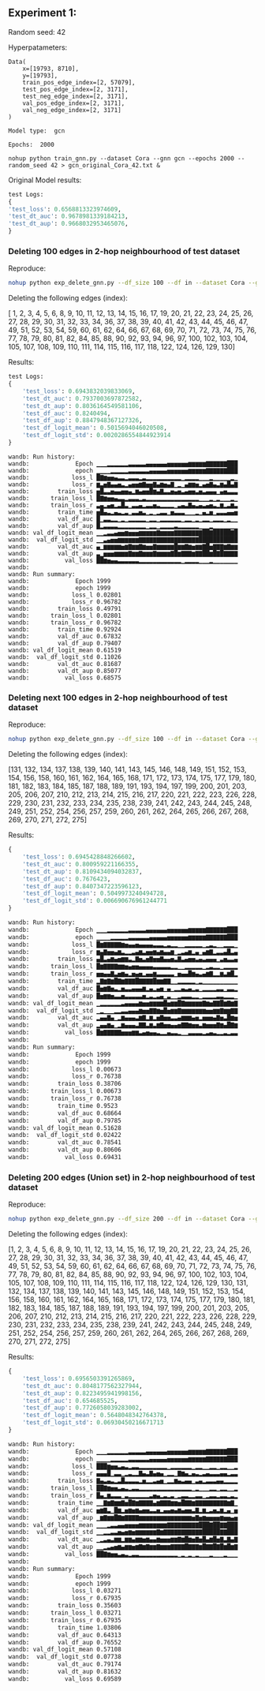 ## Experiment 1:

Random seed: 42

Hyperpatameters:

```
Data(
    x=[19793, 8710],
    y=[19793],
    train_pos_edge_index=[2, 57079],
    test_pos_edge_index=[2, 3171],
    test_neg_edge_index=[2, 3171],
    val_pos_edge_index=[2, 3171],
    val_neg_edge_index=[2, 3171]
)

Model type:  gcn

Epochs:  2000
```

```
nohup python train_gnn.py --dataset Cora --gnn gcn --epochs 2000 --random_seed 42 > gcn_original_Cora_42.txt &
```

Original Model results:

```python
test Logs:
{
'test_loss': 0.6568813323974609,
'test_dt_auc': 0.9678981339184213,
'test_dt_aup': 0.9668032953465076,
}
```

### Deleting 100 edges in 2-hop neighbourhood of test dataset

Reproduce:

```bash
nohup python exp_delete_gnn.py --df_size 100 --df in --dataset Cora --gnn gcn --unlearning_model gnndelete --epochs 2000 --random_seed 42 > gcn_gnndelete_in_0_100_Cora_42.txt &
```

Deleting the following edges (index):

[ 1, 2, 3, 4, 5, 6, 8, 9, 10, 11, 12, 13, 14, 15,
16, 17, 19, 20, 21, 22, 23, 24, 25, 26, 27, 28, 29, 30,
31, 32, 33, 34, 36, 37, 38, 39, 40, 41, 42, 43, 44, 45,
46, 47, 49, 51, 52, 53, 54, 59, 60, 61, 62, 64, 66, 67,
68, 69, 70, 71, 72, 73, 74, 75, 76, 77, 78, 79, 80, 81,
82, 84, 85, 88, 90, 92, 93, 94, 96, 97, 100, 102, 103, 104,
105, 107, 108, 109, 110, 111, 114, 115, 116, 117, 118, 122, 124, 126,
129, 130]

Results:

```python
test Logs:
{
    'test_loss': 0.6943832039833069,
    'test_dt_auc': 0.7937003697872582,
    'test_dt_aup': 0.8036164549581106,
    'test_df_auc': 0.8240494,
    'test_df_aup': 0.8847948367127326,
    'test_df_logit_mean': 0.5015694046020508,
    'test_df_logit_std': 0.0020286554844923914
}
```

```
wandb: Run history:
wandb:             Epoch ▁▁▁▂▂▂▂▂▂▃▃▃▃▃▄▄▄▄▄▄▅▅▅▅▅▅▆▆▆▆▆▇▇▇▇▇▇███
wandb:             epoch ▁▁▁▁▂▂▂▂▂▃▃▃▃▃▃▄▄▄▄▄▅▅▅▅▅▅▆▆▆▆▆▇▇▇▇▇▇███
wandb:            loss_l █▇▆▅▅▄▃▃▂▃▃▃▂▃▂▂▂▂▂▂▂▂▂▂▁▂▂▂▂▁▁▁▂▁▁▁▁▁▂▁
wandb:            loss_r ▆▃▅▇▄▄▅▃▂▄▅▅▆▇▅▅▇▄▆▅▄▇▁▂▁▄▆▆▅▂▄▅▇▄▃▆▄█▄▇
wandb:        train_loss ▅█▃▃▅▄▄▅▅▄▂▆▄▅▅█▆▄▇▃▃▅▄▅▃▄▅▅▃▅▃▄▄▄▁▄▅▃▃▃
wandb:      train_loss_l █▇▆▅▅▄▃▃▂▃▃▃▂▃▂▂▂▂▂▂▂▂▂▂▂▂▂▂▂▁▁▁▂▁▂▁▁▁▂▁
wandb:      train_loss_r ▃▄▂▄▅▂▃█▃▁▃▃▄▂▃▃▅▃▂▂▂▂▁▃▄▃▇▄▃▄▃▄▅▃▂▆▂▃▆▃
wandb:        train_time ▅█▄▃▂▄▃▂▃▁▃▃▅▃▁▂▁▂▃▃▁▅▃▃▃▁▁▁▂▁▄▂▅▁▃▃▃▄▄▅
wandb:        val_df_auc █▁▃▃▂▂▁▂▁▂▂▂▂▂▁▂▂▁▂▂▂▂▂▂▁▂▂▁▂▁▂▂▁▂▂▂▁▂▁▁
wandb:        val_df_aup █▂▃▃▃▃▂▂▂▂▂▂▂▂▁▂▂▁▂▂▂▂▃▂▂▂▂▂▂▁▁▁▂▁▁▁▁▁▁▁
wandb: val_df_logit_mean ▁▁▂▃▃▄▅▅▆▅▅▅▆▆▆▆▆▇▆▆▆▆▇▇▇▇▇▇▇▇██▇█████▇█
wandb:  val_df_logit_std ▁▁▃▄▅▅▆▆▆▆▆▆▇▇▇▇▇▇▇▇▇▇▇▇▇▇▇▇▇███████████
wandb:        val_dt_auc ▄▁▆▆▆▆▆▅▆▇▆▆▇▆▅▅▇▆▆▆▆▆█▆▆▇▆▅▆▆▇█▅▇▇▇▆▇▆▆
wandb:        val_dt_aup ▃▁▅▅▅▆▆▆▆▇▆▆▇▆▆▆▇▆▆▆▆▇█▆▇▇▇▆▇▇██▆█▇█▇▇▇▇
wandb:          val_loss ██▆▅▄▄▃▃▃▃▃▃▂▂▂▂▂▂▂▂▂▂▂▂▁▂▂▂▂▁▁▁▂▁▁▁▁▁▁▁
wandb:
wandb: Run summary:
wandb:             Epoch 1999
wandb:             epoch 1999
wandb:            loss_l 0.02801
wandb:            loss_r 0.96782
wandb:        train_loss 0.49791
wandb:      train_loss_l 0.02801
wandb:      train_loss_r 0.96782
wandb:        train_time 0.92924
wandb:        val_df_auc 0.67832
wandb:        val_df_aup 0.79407
wandb: val_df_logit_mean 0.61519
wandb:  val_df_logit_std 0.11026
wandb:        val_dt_auc 0.81687
wandb:        val_dt_aup 0.85077
wandb:          val_loss 0.68575
```

### Deleting next 100 edges in 2-hop neighbourhood of test dataset

Reproduce:

```bash
nohup python exp_delete_gnn.py --df_size 100 --df in --dataset Cora --gnn gcn --unlearning_model gnndelete --seqlearn True --epochs 2000 --random_seed 42 > gcn_gnndelete_in_100_200_Cora_42.txt &
```

Deleting the following edges (index):

[131, 132, 134, 137, 138, 139, 140, 141, 143, 145, 146, 148, 149, 151,
152, 153, 154, 156, 158, 160, 161, 162, 164, 165, 168, 171, 172, 173,
174, 175, 177, 179, 180, 181, 182, 183, 184, 185, 187, 188, 189, 191,
193, 194, 197, 199, 200, 201, 203, 205, 206, 207, 210, 212, 213, 214,
215, 216, 217, 220, 221, 222, 223, 226, 228, 229, 230, 231, 232, 233,
234, 235, 238, 239, 241, 242, 243, 244, 245, 248, 249, 251, 252, 254,
256, 257, 259, 260, 261, 262, 264, 265, 266, 267, 268, 269, 270, 271,
272, 275]

Results:

```python
{
    'test_loss': 0.6945428848266602,
    'test_dt_auc': 0.800959221166355,
    'test_dt_aup': 0.8109434094032837,
    'test_df_auc': 0.7676423,
    'test_df_aup': 0.8407347223596123,
    'test_df_logit_mean': 0.5049973240494728,
    'test_df_logit_std': 0.006690676961244771
}
```

```bash
wandb: Run history:
wandb:             Epoch ▁▁▁▂▂▂▂▂▂▃▃▃▃▃▄▄▄▄▄▄▅▅▅▅▅▅▆▆▆▆▆▇▇▇▇▇▇███
wandb:             epoch ▁▁▁▁▂▂▂▂▂▃▃▃▃▃▃▄▄▄▄▄▅▅▅▅▅▅▆▆▆▆▆▇▇▇▇▇▇███
wandb:            loss_l █▆▇▇▇▇▇▆▅▄▄▅▄▄▄▄▃▃▃▂▃▂▂▁▁▂▂▂▂▂▁▂▃▂▁▁▂▂▂▁
wandb:            loss_r ▆▄▇▅▅▄▆▃▂▂▃▄▆▃▅▅▆▄▆▄▄▆▁▂▃▄▆▂▄▁▄▆▇▂▃▃▄█▃▄
wandb:        train_loss ▄█▃▄▆▄▅▆▆▃▂▇▅▃▅▇▅▅▇▄▄▅▃▇▃▄▅▅▃▄▃▄▄▄▁▃▅▃▃▄
wandb:      train_loss_l █▆▇▇▇▇▆▆▅▄▅▅▄▄▄▄▃▃▃▃▃▂▂▁▁▂▂▂▂▂▁▂▃▂▂▁▂▂▂▂
wandb:      train_loss_r ▅▅▄▄▇▃▅▆▄▂▅▄▅▂▄▄▆▃▃▃▃▃▁▅▄▄█▆▄▃▄▆▇▂▂▆▃▆█▂
wandb:        train_time ▂▇▆▇▆█▇▆▇▇▇█▇▇▇▇█▆▆▇▇▁▁▂▂▂▂▂▁▂▁▁▁▁▁▁▁▁▁▁
wandb:        val_df_auc █▅▆▇▅▃▂▅▃▃▄▄▄▆▂▄▂▄▅▁▄▁▂▂▄▃▄▂▃▁▂▂▂▂▃▃▁▃▃▂
wandb:        val_df_aup █▅▆▆▅▃▃▅▃▃▃▃▃▅▂▃▂▃▄▁▃▁▁▂▃▃▃▂▂▁▂▂▂▂▃▃▂▂▂▁
wandb: val_df_logit_mean ▁▂▂▂▂▂▂▃▄▄▄▄▆▅▅▆▆▆▆█▅▆▆█▇▆▆▆▆▆▇▆▅▇▇█▆▇▆▇
wandb:  val_df_logit_std ▁▂▁▁▁▂▂▃▃▄▄▄▆▅▅▇▇▆▅█▅▆▆▇▆▆▆▆▆▆▆▅▅▆▆▇▆▆▇▇
wandb:        val_dt_auc ▂▄▄▇▄▁▂▆▄▄▄▃▆▇▂▆▂▅▇▅▅▃▃▄▆▆▆▄▅▂▅▅▅▄▇▅▃█▆▅
wandb:        val_dt_aup ▂▄▄▆▄▁▂▆▄▄▄▃▇▇▃▆▃▆▇▅▅▄▄▅▇▇▆▅▅▃▆▅▅▅▇▆▄█▇▆
wandb:          val_loss █▆▇▇▇▇▇▅▅▅▆▆▃▄▅▄▄▃▂▂▄▃▃▂▁▁▃▃▃▃▂▃▄▃▂▂▃▂▃▃
wandb:
wandb: Run summary:
wandb:             Epoch 1999
wandb:             epoch 1999
wandb:            loss_l 0.00673
wandb:            loss_r 0.76738
wandb:        train_loss 0.38706
wandb:      train_loss_l 0.00673
wandb:      train_loss_r 0.76738
wandb:        train_time 0.9523
wandb:        val_df_auc 0.68664
wandb:        val_df_aup 0.79785
wandb: val_df_logit_mean 0.51628
wandb:  val_df_logit_std 0.02422
wandb:        val_dt_auc 0.78541
wandb:        val_dt_aup 0.80606
wandb:          val_loss 0.69431
```

### Deleting 200 edges (Union set) in 2-hop neighbourhood of test dataset

Reproduce:

```bash
nohup python exp_delete_gnn.py --df_size 200 --df in --dataset Cora --gnn gcn --unlearning_model gnndelete --epochs 2000 --random_seed 42 > gcn_gnndelete_in_0_200_Cora_42.txt &
```

Deleting the following edges (index):

[1, 2, 3, 4, 5, 6, 8, 9, 10, 11, 12, 13, 14, 15,
16, 17, 19, 20, 21, 22, 23, 24, 25, 26, 27, 28, 29, 30,
31, 32, 33, 34, 36, 37, 38, 39, 40, 41, 42, 43, 44, 45,
46, 47, 49, 51, 52, 53, 54, 59, 60, 61, 62, 64, 66, 67,
68, 69, 70, 71, 72, 73, 74, 75, 76, 77, 78, 79, 80, 81,
82, 84, 85, 88, 90, 92, 93, 94, 96, 97, 100, 102, 103, 104,
105, 107, 108, 109, 110, 111, 114, 115, 116, 117, 118, 122, 124, 126,
129, 130, 131, 132, 134, 137, 138, 139, 140, 141, 143, 145, 146, 148,
149, 151, 152, 153, 154, 156, 158, 160, 161, 162, 164, 165, 168, 171,
172, 173, 174, 175, 177, 179, 180, 181, 182, 183, 184, 185, 187, 188,
189, 191, 193, 194, 197, 199, 200, 201, 203, 205, 206, 207, 210, 212,
213, 214, 215, 216, 217, 220, 221, 222, 223, 226, 228, 229, 230, 231,
232, 233, 234, 235, 238, 239, 241, 242, 243, 244, 245, 248, 249, 251,
252, 254, 256, 257, 259, 260, 261, 262, 264, 265, 266, 267, 268, 269,
270, 271, 272, 275]

Results:

```python
{
    'test_loss': 0.6956503391265869, 
    'test_dt_auc': 0.8048177562327944, 
    'test_dt_aup': 0.8223495941998156, 
    'test_df_auc': 0.654685525, 
    'test_df_aup': 0.7726058039283002, 
    'test_df_logit_mean': 0.5648048342764378, 
    'test_df_logit_std': 0.06930450216671713
}
```

```bash
wandb: Run history:
wandb:             Epoch ▁▁▁▂▂▂▂▂▂▃▃▃▃▃▄▄▄▄▄▄▅▅▅▅▅▅▆▆▆▆▆▇▇▇▇▇▇███
wandb:             epoch ▁▁▁▁▂▂▂▂▂▃▃▃▃▃▃▄▄▄▄▄▅▅▅▅▅▅▆▆▆▆▆▇▇▇▇▇▇███
wandb:            loss_l ███▆▅▅▃▄▃▂▃▃▂▂▂▂▂▂▂▂▁▂▂▂▂▂▂▁▂▂▁▁▂▂▁▂▂▁▁▂
wandb:            loss_r ▄▄▄█▁▃▃▁▂▃▂▂▇▄▃▇▄▅▄▁▂▂▁▇▆▄▂▄▃▂▃▄▃▃▃▄▄▂▃▃
wandb:        train_loss ▇▄▃▄▃▂▃█▃▃▃▃▂▅▂▂▃▄▅▁▂▂▆▄▃▄▄▁▃▄▂▃▃▃▄▄▂▂▂▂
wandb:      train_loss_l ██▇▆▅▅▃▄▃▂▃▃▂▂▂▂▂▂▂▂▂▂▂▂▂▂▂▁▂▁▁▁▂▂▁▂▂▁▁▂
wandb:      train_loss_r █▄▂▆▃▃▃▁▃▂▂▂▂▂▂▃▅▄▂▃▂▃▁▂▃▃▂▂▃▃▁▂▃▃▂▃▃▂▃▂
wandb:        train_time ▁▁▇▆▇▆▆▇▅█▇▆▇▇▇▇▄▆▇▇▇▆▆▅█▇▇▆▇▇▇▇▇▇▇▇▇▆▇▁
wandb:        val_df_auc ▅▆▇▃▁█▆▂▅▆▅▆▄▅▅▃▃▅▂▄▄▅▄▆▄▅▅▃▇▂▆▂▃▅▃▆▂▄▁▅
wandb:        val_df_aup ▁▆▇▆▆█▇▆▇▇▇▇▆▆▆▆▆▆▆▆▆▆▆▆▆▆▆▅▇▅▆▅▅▅▅▆▅▅▄▅
wandb: val_df_logit_mean ▁▁▁▂▃▃▄▄▅▅▅▅▆▆▆▆▆▆▆▆▇▇▇▇▇▇▇▇▇███▇██▇▇███
wandb:  val_df_logit_std ▁▁▂▂▃▃▅▄▅▆▅▆▆▆▆▆▆▇▆▇▇▇▇▇▇▇▇▇▇▇█████▇▇███
wandb:        val_dt_auc ▁▂▃▄▃▆▆▂▆▆▄▆▆▅▆▄▄▆▅▅▅▆▆▇▆█▆▅▇▅█▄▆█▅▇▃▇▄▇
wandb:        val_dt_aup ▁▁▂▃▄▅▆▄▆▆▅▆▇▆▇▆▆▇▆▆▆▇▇▇▇█▇▇▇▆█▇▇█▇█▆█▆▇
wandb:          val_loss ██▇▆▅▅▃▄▃▂▃▃▂▂▂▂▂▂▂▂▂▂▂▁▂▁▂▁▂▁▁▁▂▁▁▁▂▁▁▁
wandb:
wandb: Run summary:
wandb:             Epoch 1999
wandb:             epoch 1999
wandb:            loss_l 0.03271
wandb:            loss_r 0.67935
wandb:        train_loss 0.35603
wandb:      train_loss_l 0.03271
wandb:      train_loss_r 0.67935
wandb:        train_time 1.03806
wandb:        val_df_auc 0.64313
wandb:        val_df_aup 0.76552
wandb: val_df_logit_mean 0.57108
wandb:  val_df_logit_std 0.07738
wandb:        val_dt_auc 0.79174
wandb:        val_dt_aup 0.81632
wandb:          val_loss 0.69589
```
